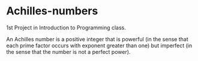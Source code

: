 # Achilles-numbers
1st Project in Introduction to Programming class.

An Achilles number is a positive integer that is powerful (in the sense that each prime factor occurs with exponent greater than one) but imperfect (in the sense that the number is not a perfect power).
